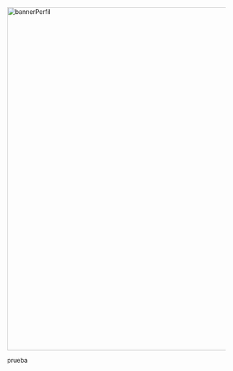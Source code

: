 <img width="792" alt="bannerPerfil" src="https://github.com/user-attachments/assets/32b07539-e4d2-4ae7-ac50-f90343e5b719">


prueba
